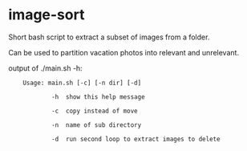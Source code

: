 # image-sort
Short bash script to extract a subset of images from a folder.

Can be used to partition vacation photos into relevant and unrelevant.


output of ./main.sh -h:

        Usage: main.sh [-c] [-n dir] [-d]

                -h  show this help message

                -c  copy instead of move

                -n  name of sub directory

                -d  run second loop to extract images to delete
